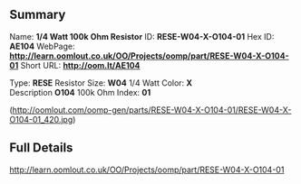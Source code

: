 

 ## Summary
Name: __1/4 Watt 100k Ohm Resistor__
ID: __RESE-W04-X-O104-01__
Hex ID: __AE104__
WebPage: __http://learn.oomlout.co.uk/OO/Projects/oomp/part/RESE-W04-X-O104-01__
Short URL: __http://oom.lt/AE104__

Type: __RESE__ Resistor 
Size: __W04__ 1/4 Watt 
Color: __X__  
Description __O104__ 100k Ohm 
Index: __01__


(http://oomlout.com/oomp-gen/parts/RESE-W04-X-O104-01/RESE-W04-X-O104-01_420.jpg)


 ## Full Details
 http://learn.oomlout.co.uk/OO/Projects/oomp/part/RESE-W04-X-O104-01














